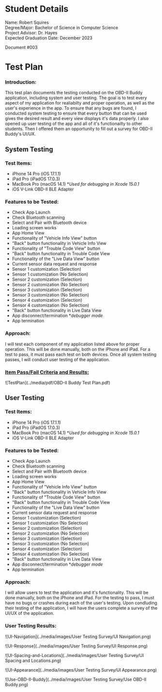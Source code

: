 # Student Details
Name: Robert Squires  
Degree/Major: Bachelor of Science in Computer Science  
Project Advisor: Dr. Hayes  
Expected Graduation Date: December 2023

Document #003

# Test Plan

### Introduction:

This test plan documents the testing conducted on the OBD-II Buddy application, including system and user testing. The goal is to test every aspect of my application for realiabilty and proper operation, as well as the user's experience in the app. To ensure that any bugs are found, I conducted system testing to ensure that every button that can be used gives the desired result and every view displays it's data properly. I also opened up user testing of the app and all of it's functionailty to other students. Then I offered them an opportunity to fill out a survey for OBD-II Buddy's UI/UX.

## System Testing

### Test Items:

- iPhone 14 Pro (iOS 17.1.1)
- iPad Pro (iPadOS 17.0.3)
- MacBook Pro (macOS 14.1) **Used for debugging in Xcode 15.0.1*
- iOS V-Link OBD-II BLE Adapter

### Features to be Tested:
- Check App Launch
- Check Bluetooth scanning
- Select and Pair with Bluetooth device
- Loading screen works
- App Home View
- Functionality of 
"Vehicle Info View" button
- "Back" button functionality in Vehicle Info View
- Functionality of 
"Trouble Code View" button
- "Back" button functionality in Trouble Code View
- Functionality of the
"Live Data View" button
- Current sensor data
request and response
- Sensor 1 customization 
(Selection)
- Sensor 1 customization 
(No Selection)
- Sensor 2 customization 
(Selection)
- Sensor 2 customization 
(No Selection)
- Sensor 3 customization 
(Selection)
- Sensor 3 customization 
(No Selection)
- Sensor 4 customization 
(Selection)
- Sensor 4 customization 
(No Selection)
- "Back" button functionality in Live Data View
- App disconnect/termination **debugger mode*
- App termination

### Approach:
I will test each component of my application listed above for proper operation. This will be done manually, both on the iPhone and iPad. For a test to pass, it must pass each test on both devices. Once all system testing passes, I will conduct user testing of the application.

### <a href="../media/pdf/OBD-II Buddy Test Plan.pdf" target="_blank">Item Pass/Fail Criteria and Results:</a>

![TestPlan](../media/pdf/OBD-II Buddy Test Plan.pdf)

## User Testing

### Test Items:

- iPhone 14 Pro (iOS 17.1.1)
- iPad Pro (iPadOS 17.0.3)
- MacBook Pro (macOS 14.1) **Used for debugging in Xcode 15.0.1*
- iOS V-Link OBD-II BLE Adapter

### Features to be Tested:
- Check App Launch
- Check Bluetooth scanning
- Select and Pair with Bluetooth device
- Loading screen works
- App Home View
- Functionality of 
"Vehicle Info View" button
- "Back" button functionality in Vehicle Info View
- Functionality of 
"Trouble Code View" button
- "Back" button functionality in Trouble Code View
- Functionality of the
"Live Data View" button
- Current sensor data
request and response
- Sensor 1 customization 
(Selection)
- Sensor 1 customization 
(No Selection)
- Sensor 2 customization 
(Selection)
- Sensor 2 customization 
(No Selection)
- Sensor 3 customization 
(Selection)
- Sensor 3 customization 
(No Selection)
- Sensor 4 customization 
(Selection)
- Sensor 4 customization 
(No Selection)
- "Back" button functionality in Live Data View
- App disconnect/termination **debugger mode*
- App termination

### Approach:
I will allow users to test the application and it's functionality. This will be done manually, both on the iPhone and iPad. For the testing to pass, I must have no bugs or crashes during each of the user's testing. Upon condluding their testing of the application, I will have the users complete a survey of the UI/UX of the application.

### User Testing Results:

![UI-Navigation](../media/images/User Testing Survey/UI Navigation.png)

![UI-Response](../media/images/User Testing Survey/UI Response.png)

![UI-Spacing-and-Locations](../media/images/User Testing Survey/UI Spacing and Locations.png)

![UI-Appearance](../media/images/User Testing Survey/UI Appearance.png)

![Use-OBD-II-Buddy](../media/images/User Testing Survey/Use OBD-II Buddy.png)
